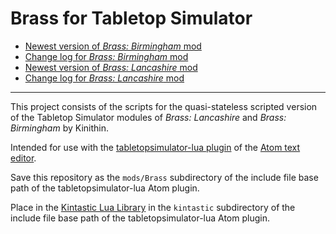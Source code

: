 Brass for Tabletop Simulator
============================

* [Newest version of *Brass: Birmingham* mod](https://raw.githubusercontent.com/ikegami/tts_brass/latest/Brass%20--%20Birmingham%20--%20Kini.json)
* [Change log for *Brass: Birmingham* mod](https://raw.githubusercontent.com/ikegami/tts_brass/latest/notes/Birmingham/Change%20Log.txt)
* [Newest version of *Brass: Lancashire* mod](https://raw.githubusercontent.com/ikegami/tts_brass/latest/Brass%20--%20Lancashire%20--%20Kini.json)
* [Change log for *Brass: Lancashire* mod](https://raw.githubusercontent.com/ikegami/tts_brass/latest/notes/Lancashire/Change%20Log.txt)

---

This project consists of the scripts for the quasi-stateless scripted version of
the Tabletop Simulator modules of *Brass: Lancashire* and *Brass: Birmingham* by Kinithin.

Intended for use with the [tabletopsimulator-lua plugin](https://github.com/Berserk-Games/atom-tabletopsimulator-lua/wiki)
of the [Atom text editor](https://atom.io/).

Save this repository as the `mods/Brass` subdirectory of the
include file base path of the tabletopsimulator-lua Atom plugin.

Place in the [Kintastic Lua Library](https://github.com/ikegami/kintastic)
in the `kintastic` subdirectory of the include file base path of the
tabletopsimulator-lua Atom plugin.
